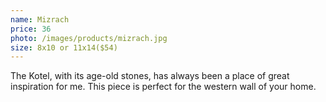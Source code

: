 ```yaml
---
name: Mizrach
price: 36
photo: /images/products/mizrach.jpg
size: 8x10 or 11x14($54)
---
```


The Kotel, with its age-old stones, has always been a place of great inspiration for me. This piece is perfect for the western wall of your home.